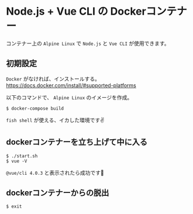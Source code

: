 # Node.js + Vue CLI の Dockerコンテナー

コンテナー上の `Alpine Linux` で `Node.js` と `Vue CLI` が使用できます。

## 初期設定

`Docker` がなければ、インストールする。  
https://docs.docker.com/install/#supported-platforms

以下のコマンドで、 `Alpine Linux` のイメージを作成。

```console
$ docker-compose build
```

`fish shell` が使える、イカした環境です✌

## dockerコンテナーを立ち上げて中に入る

```console
$ ./start.sh
$ vue -V
```
`@vue/cli 4.0.3` と表示されたら成功です🎉

## dockerコンテナーからの脱出

```console
$ exit
```